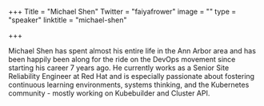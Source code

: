 +++
Title = "Michael Shen"
Twitter = "faiyafrower"
image = ""
type = "speaker"
linktitle = "michael-shen"

+++

Michael Shen has spent almost his entire life in the Ann Arbor area and has been happily been along for the ride on the DevOps movement since starting his career 7 years ago. He currently works as a Senior Site Reliability Engineer at Red Hat and is especially passionate about fostering continuous learning environments, systems thinking, and the Kubernetes community - mostly working on Kubebuilder and Cluster API.
